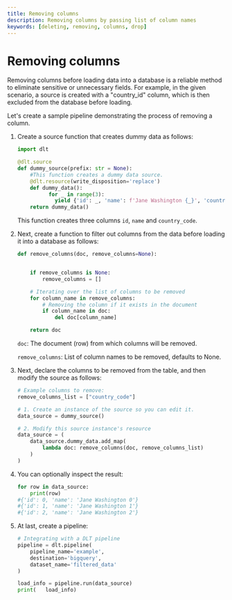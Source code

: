 ```yaml
---
title: Removing columns
description: Removing columns by passing list of column names
keywords: [deleting, removing, columns, drop]
---
```


# Removing columns

Removing columns before loading data into a database is a reliable method to eliminate sensitive or
unnecessary fields. For example, in the given scenario, a source is created with a "country_id" column,
which is then excluded from the database before loading.

Let's create a sample pipeline demonstrating the process of removing a column.

1. Create a source function that creates dummy data as follows:

   ```python
   import dlt

   @dlt.source
   def dummy_source(prefix: str = None):
       #This function creates a dummy data source.
       @dlt.resource(write_disposition='replace')
       def dummy_data():
             for _ in range(3):
               yield {'id': _, 'name': f'Jane Washington {_}', 'country_code': 40 + _}
       return dummy_data()
   ```
   This function creates three columns `id`, `name` and `country_code`.

1. Next, create a function to filter out columns from the data before loading it into a database as follows:

   ```python
   def remove_columns(doc, remove_columns=None):


       if remove_columns is None:
           remove_columns = []

       # Iterating over the list of columns to be removed
       for column_name in remove_columns:
           # Removing the column if it exists in the document
           if column_name in doc:
               del doc[column_name]

       return doc
   ```
   `doc`: The document (row) from which columns will be removed.

   `remove_columns`: List of column names to be removed, defaults to None.

1. Next, declare the columns to be removed from the table, and then modify the source as follows:

   ```python
   # Example columns to remove:
   remove_columns_list = ["country_code"]

   # 1. Create an instance of the source so you can edit it.
   data_source = dummy_source()

   # 2. Modify this source instance's resource
   data_source = (
       data_source.dummy_data.add_map(
           lambda doc: remove_columns(doc, remove_columns_list)
       )
   )
   ```
1. You can optionally inspect the result:

   ```python
   for row in data_source:
       print(row)
   #{'id': 0, 'name': 'Jane Washington 0'}
   #{'id': 1, 'name': 'Jane Washington 1'}
   #{'id': 2, 'name': 'Jane Washington 2'}
   ```

1. At last, create a pipeline:

   ```python
   # Integrating with a DLT pipeline
   pipeline = dlt.pipeline(
       pipeline_name='example',
       destination='bigquery',
       dataset_name='filtered_data'
   )

   load_info = pipeline.run(data_source)
   print(   load_info)
   ```

